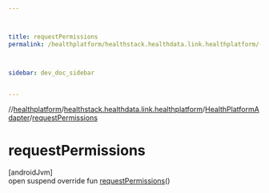 ```yaml
---



title: requestPermissions
permalink: /healthplatform/healthstack.healthdata.link.healthplatform/-health-platform-adapter/request-permissions.html



sidebar: dev_doc_sidebar


---
```




//[healthplatform](/healthplatform.html)/[healthstack.healthdata.link.healthplatform](../index.html)/[HealthPlatformAdapter](index.html)/[requestPermissions](request-permissions.html)



# requestPermissions



[androidJvm]\
open suspend override fun [requestPermissions](request-permissions.html)()






